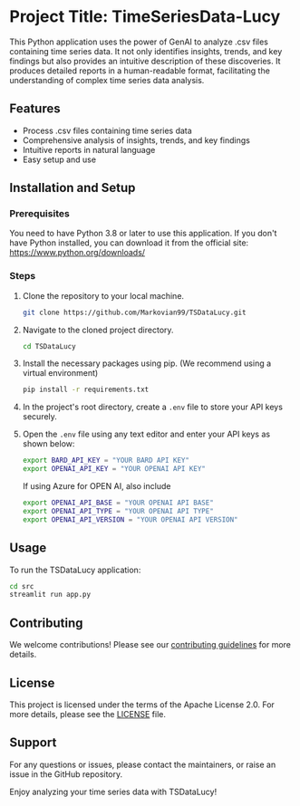 # Project Title: TimeSeriesData-Lucy

This Python application uses the power of GenAI to analyze .csv files containing time series data. It not only identifies insights, trends, and key findings but also provides an intuitive description of these discoveries. It produces detailed reports in a human-readable format, facilitating the understanding of complex time series data analysis.

## Features
- Process .csv files containing time series data
- Comprehensive analysis of insights, trends, and key findings
- Intuitive reports in natural language
- Easy setup and use

## Installation and Setup

### Prerequisites

You need to have Python 3.8 or later to use this application. If you don't have Python installed, you can download it from the official site: https://www.python.org/downloads/

### Steps

1. Clone the repository to your local machine.

   ```bash
   git clone https://github.com/Markovian99/TSDataLucy.git
   ```
   
2. Navigate to the cloned project directory.

   ```bash
   cd TSDataLucy
   ```
   
3. Install the necessary packages using pip. (We recommend using a virtual environment)

   ```bash
   pip install -r requirements.txt
   ```
   
4. In the project's root directory, create a `.env` file to store your API keys securely.
   
5. Open the `.env` file using any text editor and enter your API keys as shown below:

   ```bash
   export BARD_API_KEY = "YOUR BARD API KEY"
   export OPENAI_API_KEY = "YOUR OPENAI API KEY"
   ```
   If using Azure for OPEN AI, also include
   ```bash
   export OPENAI_API_BASE = "YOUR OPENAI API BASE"
   export OPENAI_API_TYPE = "YOUR OPENAI API TYPE"
   export OPENAI_API_VERSION = "YOUR OPENAI API VERSION"
   ```

## Usage

To run the TSDataLucy application:

```bash
cd src
streamlit run app.py
```

## Contributing

We welcome contributions! Please see our [contributing guidelines](CONTRIBUTING.md) for more details.

## License

This project is licensed under the terms of the Apache License 2.0. For more details, please see the [LICENSE](LICENSE) file.

## Support

For any questions or issues, please contact the maintainers, or raise an issue in the GitHub repository.

Enjoy analyzing your time series data with TSDataLucy!

